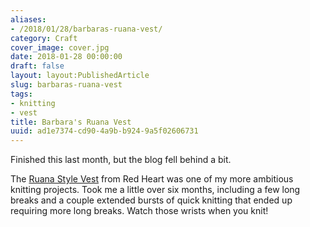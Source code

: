 ```yaml
---
aliases:
- /2018/01/28/barbaras-ruana-vest/
category: Craft
cover_image: cover.jpg
date: 2018-01-28 00:00:00
draft: false
layout: layout:PublishedArticle
slug: barbaras-ruana-vest
tags:
- knitting
- vest
title: Barbara's Ruana Vest
uuid: ad1e7374-cd90-4a9b-b924-9a5f02606731
---
```


Finished this last month, but the blog fell behind a bit.
<!--more-->

The [Ruana Style Vest][] from Red Heart was one of my more ambitious knitting projects. Took me a little over
six months, including a few long breaks and a couple extended bursts of quick knitting that ended up requiring
more long breaks. Watch those wrists when you knit!

[Ruana Style Vest]: http://www.redheart.com/free-patterns/ruana-style-vest